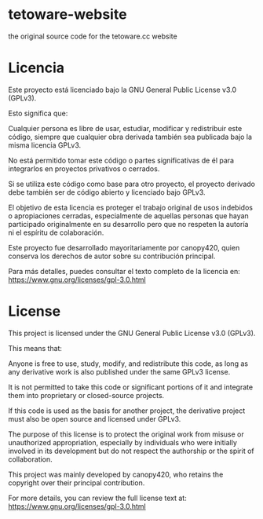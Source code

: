 # tetoware-website
the original source code for the tetoware.cc website


# Licencia
Este proyecto está licenciado bajo la GNU General Public License v3.0 (GPLv3).

Esto significa que:

Cualquier persona es libre de usar, estudiar, modificar y redistribuir este código, siempre que cualquier obra derivada también sea publicada bajo la misma licencia GPLv3.

No está permitido tomar este código o partes significativas de él para integrarlos en proyectos privativos o cerrados.

Si se utiliza este código como base para otro proyecto, el proyecto derivado debe también ser de código abierto y licenciado bajo GPLv3.

El objetivo de esta licencia es proteger el trabajo original de usos indebidos o apropiaciones cerradas, especialmente de aquellas personas que hayan participado originalmente en su desarrollo pero que no respeten la autoría ni el espíritu de colaboración.

Este proyecto fue desarrollado mayoritariamente por canopy420, quien conserva los derechos de autor sobre su contribución principal.

Para más detalles, puedes consultar el texto completo de la licencia en: https://www.gnu.org/licenses/gpl-3.0.html

# License
This project is licensed under the GNU General Public License v3.0 (GPLv3).

This means that:

Anyone is free to use, study, modify, and redistribute this code, as long as any derivative work is also published under the same GPLv3 license.

It is not permitted to take this code or significant portions of it and integrate them into proprietary or closed-source projects.

If this code is used as the basis for another project, the derivative project must also be open source and licensed under GPLv3.

The purpose of this license is to protect the original work from misuse or unauthorized appropriation, especially by individuals who were initially involved in its development but do not respect the authorship or the spirit of collaboration.

This project was mainly developed by canopy420, who retains the copyright over their principal contribution.

For more details, you can review the full license text at: https://www.gnu.org/licenses/gpl-3.0.html

